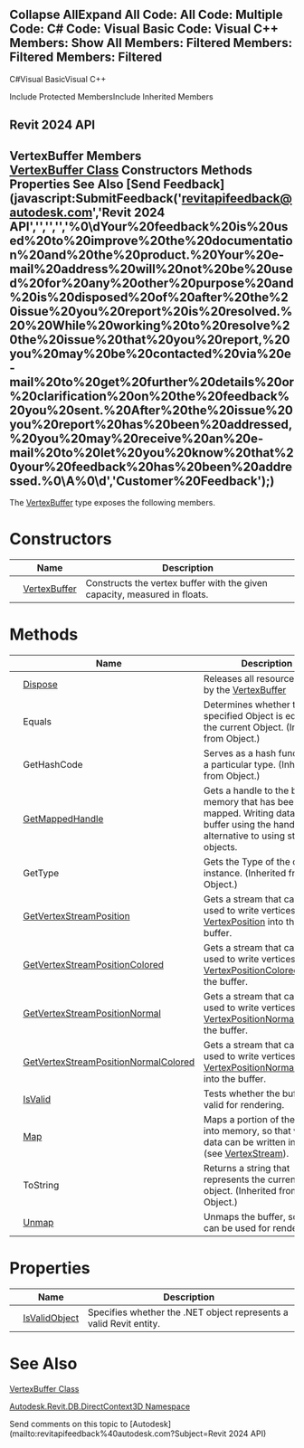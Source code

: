 ﻿

Collapse AllExpand All Code: All Code: Multiple Code: C# Code: Visual Basic Code: Visual C++  Members: Show All Members: Filtered Members: Filtered Members: Filtered   
---  
  
C#Visual BasicVisual C++

Include Protected MembersInclude Inherited Members

Revit 2024 API  
---  
VertexBuffer Members  
[VertexBuffer Class](329e5617-ce46-a993-1131-85c64f0842f2.md) Constructors Methods Properties See Also [Send Feedback](javascript:SubmitFeedback\('revitapifeedback@autodesk.com','Revit 2024 API','','','','%0\\dYour%20feedback%20is%20used%20to%20improve%20the%20documentation%20and%20the%20product.%20Your%20e-mail%20address%20will%20not%20be%20used%20for%20any%20other%20purpose%20and%20is%20disposed%20of%20after%20the%20issue%20you%20report%20is%20resolved.%20%20While%20working%20to%20resolve%20the%20issue%20that%20you%20report,%20you%20may%20be%20contacted%20via%20e-mail%20to%20get%20further%20details%20or%20clarification%20on%20the%20feedback%20you%20sent.%20After%20the%20issue%20you%20report%20has%20been%20addressed,%20you%20may%20receive%20an%20e-mail%20to%20let%20you%20know%20that%20your%20feedback%20has%20been%20addressed.%0\\A%0\\d','Customer%20Feedback'\);)  
---  
  
The [VertexBuffer](329e5617-ce46-a993-1131-85c64f0842f2.md) type exposes the following members.

# Constructors

|  | Name | Description |
| --- | --- | --- |
|  | [VertexBuffer](c19f57b3-4b5a-3f01-61d8-91fd23da70b4.md) | Constructs the vertex buffer with the given capacity, measured in floats. |
  
# Methods

|  | Name | Description |
| --- | --- | --- |
|  | [Dispose](3b9f2298-d268-34b0-405f-754557e1ca49.md) | Releases all resources used by the [VertexBuffer](329e5617-ce46-a993-1131-85c64f0842f2.md) |
|  | Equals | Determines whether the specified Object is equal to the current Object. (Inherited from Object.) |
|  | GetHashCode | Serves as a hash function for a particular type.  (Inherited from Object.) |
|  | [GetMappedHandle](5c72f0d1-a411-a0dc-9254-45aac63a2a2a.md) | Gets a handle to the buffer's memory that has been mapped. Writing data to the buffer using the handle is an alternative to using stream objects. |
|  | GetType | Gets the Type of the current instance. (Inherited from Object.) |
|  | [GetVertexStreamPosition](622eea58-8f57-1f8b-f36f-47df37778212.md) | Gets a stream that can be used to write vertices of type [VertexPosition](718e49aa-9e17-6f2d-2013-141b5cfeefdd.md) into the buffer. |
|  | [GetVertexStreamPositionColored](a383c1a4-df45-0a71-4b03-fca1194dcd36.md) | Gets a stream that can be used to write vertices of type [VertexPositionColored](f99deacd-3167-46ff-6abf-5d27bdbd2c6a.md) into the buffer. |
|  | [GetVertexStreamPositionNormal](75da6967-bc49-85f8-5630-7a13dc679609.md) | Gets a stream that can be used to write vertices of type [VertexPositionNormal](a40efda7-6e2f-a455-f65e-02b10b0bc1b4.md) into the buffer. |
|  | [GetVertexStreamPositionNormalColored](b4ee5ac8-8fad-4861-01c4-b249e1d40c0f.md) | Gets a stream that can be used to write vertices of type [VertexPositionNormalColored](aa354e03-2b25-b5a4-5634-c3518518c0d3.md) into the buffer. |
|  | [IsValid](82448bdd-a0a4-61f2-fbbd-91a4988f6ce6.md) | Tests whether the buffer is valid for rendering. |
|  | [Map](25906237-dd27-22a6-96cf-c480869fe02b.md) | Maps a portion of the buffer into memory, so that vertex data can be written into it. (see [VertexStream](a7a2d911-e3e4-84a7-a0c2-6aa5a28ae2ed.md)). |
|  | ToString | Returns a string that represents the current object. (Inherited from Object.) |
|  | [Unmap](763dedd5-6fdc-84b8-e3ec-18694d5d3382.md) | Unmaps the buffer, so that it can be used for rendering. |
  
# Properties

|  | Name | Description |
| --- | --- | --- |
|  | [IsValidObject](90f7d182-95df-673e-4a24-f2111ff3c6cf.md) | Specifies whether the .NET object represents a valid Revit entity. |
  
# See Also

[VertexBuffer Class](329e5617-ce46-a993-1131-85c64f0842f2.md)

[Autodesk.Revit.DB.DirectContext3D Namespace](f4ba10f0-55ea-5344-173b-688405391794.md)

Send comments on this topic to [Autodesk](mailto:revitapifeedback%40autodesk.com?Subject=Revit 2024 API)